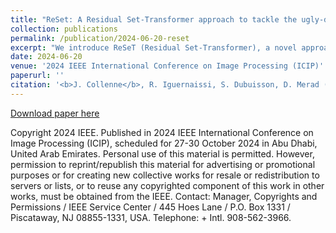 ```yaml
---
title: "ReSet: A Residual Set-Transformer approach to tackle the ugly-duckling sign in melanoma detection"
collection: publications
permalink: /publication/2024-06-20-reset
excerpt: "We introduce ReSeT (Residual Set-Transformer), a novel approach to address the Ugly-Duckling Sign in melanoma detection. By comparing skin lesions within patients, our model effectively increases accuracy while remaining simple and lightweight, making it generalizable for other applications.<br/><img src='/images/reset.png'>"
date: 2024-06-20
venue: '2024 IEEE International Conference on Image Processing (ICIP)'
paperurl: ''
citation: '<b>J. Collenne</b>, R. Iguernaissi, S. Dubuisson, D. Merad (2024). "ReSet: A Residual Set-Transformer approach to tackle the ugly-duckling sign in melanoma detection." <i>International Conference on Image Processing. ICIP 2024. Abu Dhabi, UAE.</i>'
---
```


[Download paper here](https://julescollenne.github.io/papers/reset.pdf)

Copyright 2024 IEEE. Published in 2024 IEEE International Conference on Image Processing (ICIP), scheduled for 27-30 October 2024 in Abu Dhabi, United Arab Emirates. Personal use of this material is permitted. However, permission to reprint/republish this material for advertising or promotional purposes or for creating new collective works for resale or redistribution to servers or lists, or to reuse any copyrighted component of this work in other works, must be obtained from the IEEE. Contact: Manager, Copyrights and Permissions / IEEE Service Center / 445 Hoes Lane / P.O. Box 1331 / Piscataway, NJ 08855-1331, USA. Telephone: + Intl. 908-562-3966.

